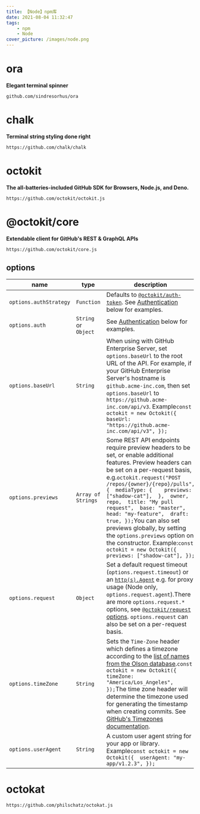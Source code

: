 ```yaml
---
title: 【Node】npm库
date: 2021-08-04 11:32:47
tags:
    - npm
    - Node
cover_picture: /images/node.png
---
```


# ora

**Elegant terminal spinner**

```http
github.com/sindresorhus/ora
```



# chalk

**Terminal string styling done right**

```http
https://github.com/chalk/chalk
```



# octokit

**The all-batteries-included GitHub SDK for Browsers, Node.js, and Deno.**

```http
https://github.com/octokit/octokit.js
```



# @octokit/core

**Extendable client for GitHub's REST & GraphQL APIs**

```http
https://github.com/octokit/core.js
```

## options

| name                   | type                 | description                                                  |
| ---------------------- | -------------------- | ------------------------------------------------------------ |
| `options.authStrategy` | `Function`           | Defaults to [`@octokit/auth-token`](https://github.com/octokit/auth-token.js#readme). See [Authentication](https://github.com/octokit/core.js#authentication) below for examples. |
| `options.auth`         | `String` or `Object` | See [Authentication](https://github.com/octokit/core.js#authentication) below for examples. |
| `options.baseUrl`      | `String`             | When using with GitHub Enterprise Server, set `options.baseUrl` to the root URL of the API. For example, if your GitHub Enterprise Server's hostname is `github.acme-inc.com`, then set `options.baseUrl` to `https://github.acme-inc.com/api/v3`. Example`const octokit = new Octokit({  baseUrl: "https://github.acme-inc.com/api/v3", });` |
| `options.previews`     | `Array of Strings`   | Some REST API endpoints require preview headers to be set, or enable additional features. Preview headers can be set on a per-request basis, e.g.`octokit.request("POST /repos/{owner}/{repo}/pulls", {  mediaType: {    previews: ["shadow-cat"],  },  owner,  repo,  title: "My pull request",  base: "master",  head: "my-feature",  draft: true, });`You can also set previews globally, by setting the `options.previews` option on the constructor. Example:`const octokit = new Octokit({  previews: ["shadow-cat"], });` |
| `options.request`      | `Object`             | Set a default request timeout (`options.request.timeout`) or an [`http(s).Agent`](https://nodejs.org/api/http.html#http_class_http_agent) e.g. for proxy usage (Node only, `options.request.agent`).There are more `options.request.*` options, see [`@octokit/request` options](https://github.com/octokit/request.js#request). `options.request` can also be set on a per-request basis. |
| `options.timeZone`     | `String`             | Sets the `Time-Zone` header which defines a timezone according to the [list of names from the Olson database](https://en.wikipedia.org/wiki/List_of_tz_database_time_zones).`const octokit = new Octokit({  timeZone: "America/Los_Angeles", });`The time zone header will determine the timezone used for generating the timestamp when creating commits. See [GitHub's Timezones documentation](https://developer.github.com/v3/#timezones). |
| `options.userAgent`    | `String`             | A custom user agent string for your app or library. Example`const octokit = new Octokit({  userAgent: "my-app/v1.2.3", });` |

# octokat

```http
https://github.com/philschatz/octokat.js
```



